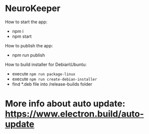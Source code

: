 # NeuroKeeper

How to start the app:
- npm i
- npm start

How to publish the app:
- npm run publish

How to build installer for Debian\Ubuntu:
- execute `npm run package-linux`
- execute `npm run create-debian-installer`
- find *.deb file into /release-builds folder

# More info about auto update: https://www.electron.build/auto-update